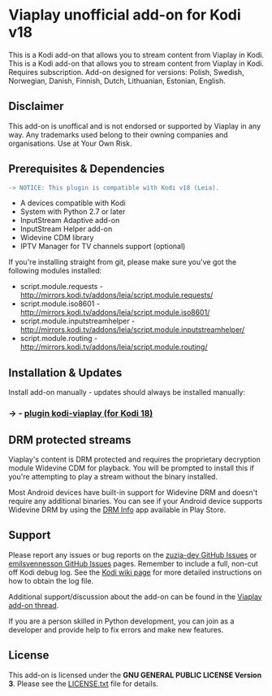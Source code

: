 ﻿# Viaplay unofficial add-on for Kodi v18
This is a Kodi add-on that allows you to stream content from Viaplay in Kodi. This is a Kodi add-on that allows you to stream content from Viaplay in Kodi. Requires subscription. Add-on designed for versions: Polish, Swedish, Norwegian, Danish, Finnish, Dutch, Lithuanian, Estonian, English.

## Disclaimer ##
This add-on is unoffical and is not endorsed or supported by Viaplay in any way. Any trademarks used belong to their owning companies and organisations. Use at Your Own Risk.

## Prerequisites & Dependencies ##
```diff
-> NOTICE: This plugin is compatible with Kodi v18 (Leia). 
```
 * A devices compatible with Kodi
 * System with Python 2.7 or later
 * InputStream Adaptive add-on
 * InputStream Helper add-on
 * Widevine CDM library
 * IPTV Manager for TV channels support (optional)

If you're installing straight from git, please make sure you've got the following modules installed:
 * script.module.requests - http://mirrors.kodi.tv/addons/leia/script.module.requests/
 * script.module.iso8601  - http://mirrors.kodi.tv/addons/leia/script.module.iso8601/
 * script.module.inputstreamhelper - http://mirrors.kodi.tv/addons/leia/script.module.inputstreamhelper/
 * script.module.routing  - http://mirrors.kodi.tv/addons/leia/script.module.routing/
 
## Installation & Updates ##
Install add-on manually - updates should always be installed manually:
### ->   - [plugin kodi-viaplay (for Kodi 18)](https://github.com/Repozytorium-Kodi/kodi-viaplay/archive/refs/heads/K18.zip)

## DRM protected streams ##
Viaplay's content is DRM protected and requires the proprietary decryption module Widevine CDM for playback. You will be prompted to install this if you're attempting to play a stream without the binary installed.
 
Most Android devices have built-in support for Widevine DRM and doesn't require any additional binaries. You can see if your Android device supports Widevine DRM by using the [DRM Info](https://play.google.com/store/apps/details?id=com.androidfung.drminfo) app available in Play Store.

## Support ##
Please report any issues or bug reports on the [zuzia-dev GitHub Issues](https://github.com/zuzia-dev/kodi-viaplay/issues) or
[emilsvennesson GitHub Issues](https://github.com/emilsvennesson/kodi-viaplay/issues) pages. Remember to include a full, non-cut off Kodi debug log. See the [Kodi wiki page](http://kodi.wiki/view/Log_file/Advanced) for more detailed instructions on how to obtain the log file.

Additional support/discussion about the add-on can be found in the [Viaplay add-on thread](https://forum.kodi.tv/showthread.php?tid=286387).

If you are a person skilled in Python development, you can join as a developer and provide help to fix errors and make new features.

## License ##
This add-on is licensed under the **GNU GENERAL PUBLIC LICENSE Version 3**. Please see the [LICENSE.txt](LICENSE.txt) file for details.
